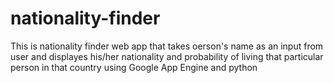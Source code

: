 # nationality-finder
This is nationality finder web app that takes oerson's name as an input from user and displayes his/her nationality and probability of living that particular person in that country using Google App Engine and python
